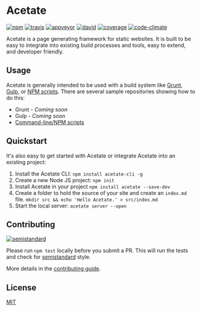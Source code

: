 # Acetate

[![npm][npm-image]][npm-url]
[![travis][travis-image]][travis-url]
[![appveyor][appveyor-image]][appveyor-url]
[![david][david-image]][david-url]
[![coverage][coverage-image]][coverage-url]
[![code-climate][code-climate-image]][code-climate-url]

[npm-image]: https://img.shields.io/npm/v/acetate.svg?style=flat-square
[npm-url]: https://www.npmjs.com/package/acetate
[travis-image]: https://img.shields.io/travis/patrickarlt/acetate.svg?style=flat-square&label=travis
[travis-url]: https://travis-ci.org/patrickarlt/acetate
[appveyor-image]: https://img.shields.io/appveyor/ci/patrickarlt/acetate.svg?style=flat-square&label=appveyor
[appveyor-url]: https://ci.appveyor.com/project/patrickarlt/acetate
[david-image]: https://img.shields.io/david/patrickarlt/acetate.svg?style=flat-square
[david-url]: https://david-dm.org/patrickarlt/acetate
[coverage-image]: https://img.shields.io/coveralls/jekyll/jekyll.svg?style=flat-square
[coverage-url]: https://coveralls.io/github/patrickarlt/acetate
[code-climate-image]: https://img.shields.io/codeclimate/github/patrickarlt/acetate.svg?style=flat-square
[code-climate-url]: https://codeclimate.com/github/patrickarlt/acetate

Acetate is a page generating framework for static websites. It is built to be easy to integrate into existing build processes and tools, easy to extend, and developer friendly.

## Usage

Acetate is generally intended to be used with a build system like [Grunt](http://gruntjs.com/), [Gulp](http://gulpjs.com/), or [NPM scripts](http://blog.keithcirkel.co.uk/how-to-use-npm-as-a-build-tool/). There are several sample repositories showing how to do this:

* Grunt - *Coming soon*
* Gulp - *Coming soon*
* [Command-line/NPM scripts](https://github.com/patrickarlt/acetate-cli-sample)

## Quickstart

It's also easy to get started with Acetate or integrate Acetate into an existing project:

1. Install the Acetate CLI: `npm install acetate-cli -g`
2. Create a new Node JS project: `npm init`
3. Install Acetate in your project `npm install acetate --save-dev`
4. Create a folder to hold the source of your site and create an `index.md` file. `mkdir src && echo 'Hello Acetate.' > src/index.md`
5. Start the local server: `acetate server --open`

## Contributing

[![semistandard][semistandard-image]][semistandard-url]

Please run `npm test` locally before you submit a PR. This will run the tests and check for [semistandard](https://github.com/Flet/semistandard) style.

More details in the [contributing guide](CONTRIBUTING.md).

[standard-image]: https://cdn.rawgit.com/feross/standard/master/badge.svg
[standard-url]: https://github.com/feross/standard
[semistandard-image]: https://cdn.rawgit.com/flet/semistandard/master/badge.svg
[semistandard-url]: https://github.com/Flet/semistandard

## License

[MIT](LICENSE)
